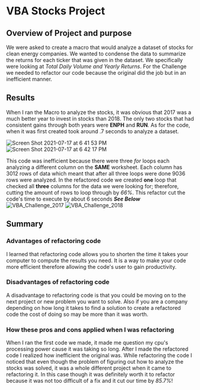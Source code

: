 # VBA Stocks Project

## Overview of Project and purpose

We were asked to create a macro that would analyze a dataset of stocks for clean energy companies. We wanted to condense the data to summarize the returns for each ticker that was given in the dataset. We specifically were looking at *Total Daily Volume and Yearly Returns*. For the Challenge we needed to refactor our code because the original did the job but in an inefficient manner.

## Results

When I ran the Macro to analyze the stocks, it was obvious that 2017 was a much better year to invest in stocks than 2018. The only two stocks that had consistent gains through both years were **ENPH** and **RUN**. 
As for the code, when it was first created took around .7 seconds to analyze a dataset.

![Screen Shot 2021-07-17 at 6 41 53 PM](https://user-images.githubusercontent.com/83510059/126054008-a8197502-8dd9-4206-941a-855f19ff7ce9.png)
![Screen Shot 2021-07-17 at 6 42 17 PM](https://user-images.githubusercontent.com/83510059/126054011-ce68d293-ca9d-4d18-aea8-c9d15f60be68.png)


This code was inefficient because there were three *for* loops each analyzing a different column on the **SAME** worksheet. Each column has 3012 rows of data which meant that after all three loops were done 9036 rows were analyzed. In the refactored code we created **one** loop that checked all **three** columns for the data we were looking for; therefore, cutting the amount of rows to loop through by *66%*. This refactor cut the code's time to execute by about 6 seconds ***See Below***
![VBA_Challenge_2017](https://user-images.githubusercontent.com/83510059/126054019-a5384221-9733-4a16-aa2e-687eb9e31840.png)
![VBA_Challenge_2018](https://user-images.githubusercontent.com/83510059/126054028-28b664e6-3694-4af9-8156-374ed8eca980.png)

## Summary

### Advantages of refactoring code

I learned that refactoring code allows you to shorten the time it takes your computer to compute the results you need. It is a way to make your code more efficient therefore allowing the code's user to gain productivity.

### Disadvantages of refactoring code

A disadvantage to refactoring code is that you could be moving on to the next project or new problem you want to solve. Also if you are a company depending on how long it takes to find a solution to create a refactored code the cost of doing so may be more than it was worth.

### How these pros and cons applied when I was refactoring

When I ran the first code we made, it made me question my cpu's processing power cause it was taking so long. After I made the refactored code I realized how inefficient the original was. While refactoring the code I noticed that even though the problem of figuring out how to analyze the stocks was solved, it was a whole different project when it came to refactoring it. In this case though it was definitely worth it to refactor because it was not too difficult of a fix and it cut our time by *85.7%*!
